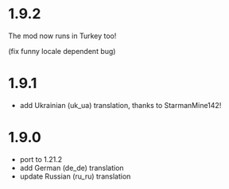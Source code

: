 # 1.9.2

The mod now runs in Turkey too!

(fix funny locale dependent bug)

# 1.9.1

- add Ukrainian (uk_ua) translation, thanks to StarmanMine142!

# 1.9.0

- port to 1.21.2
- add German (de_de) translation
- update Russian (ru_ru) translation